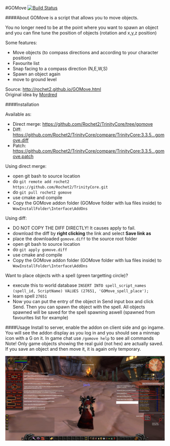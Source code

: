 #GOMove [![Build Status](https://travis-ci.org/Rochet2/TrinityCore.svg?branch=gomove)](https://travis-ci.org/Rochet2/TrinityCore)

####About
GOMove is a script that allows you to move objects.

You no longer need to be at the point where you want to spawn an object
and you can fine tune the position of objects (rotation and x,y,z position)

Some features:
- Move objects (to compass directions and according to your character position)
- Favourite list
- Snap facing to a compass direction (N,E,W,S)
- Spawn an object again
- move to ground level

Source: http://rochet2.github.io/GOMove.html  
Original idea by [Mordred](https://www.youtube.com/watch?v=a0JVXJ07KUU)

####Installation

Available as:
- Direct merge: https://github.com/Rochet2/TrinityCore/tree/gomove
- Diff: https://github.com/Rochet2/TrinityCore/compare/TrinityCore:3.3.5...gomove.diff
- Patch: https://github.com/Rochet2/TrinityCore/compare/TrinityCore:3.3.5...gomove.patch

Using direct merge:
- open git bash to source location
- do `git remote add rochet2 https://github.com/Rochet2/TrinityCore.git`
- do `git pull rochet2 gomove`
- use cmake and compile
- Copy the GOMove addon folder (GOMove folder with lua files inside) to `WowInstallFolder\Interface\AddOns`

Using diff:
- DO NOT COPY THE DIFF DIRECTLY! It causes apply to fail.
- download the diff by __right clicking__ the link and select __Save link as__
- place the downloaded `gomove.diff` to the source root folder
- open git bash to source location
- do `git apply gomove.diff`
- use cmake and compile
- Copy the GOMove addon folder (GOMove folder with lua files inside) to `WowInstallFolder\Interface\AddOns`

Want to place objects with a spell (green targetting circle)?
- execute this to world database `INSERT INTO spell_script_names (spell_id, ScriptName) VALUES (27651, 'GOMove_spell_place');`
- learn spell `27651`
- Now you can put the entry of the object in Send input box and click Send. Then you can spawn the object with the spell. All objects spawned will be saved for the spell spawning aswell (spawned from favourites list for example)

####Usage
Install to server, enable the addon on client side and go ingame.
You will see the addon display as you log in and you should see a minmap icon with a G on it.
In game chat use `/gomove help` to see all commands
Note! Only game objects showing the real guid (not hex) are actually saved. If you save an object and then move it, it is again only temporary.

[![Guide.jpg](Guide.jpg)](https://raw.githubusercontent.com/Rochet2/TrinityCore/gomove/src/server/scripts/Custom/GOMove/Guide.jpg)
